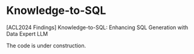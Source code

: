 # Knowledge-to-SQL
 [ACL2024 Findings] Knowledge-to-SQL: Enhancing SQL Generation with Data Expert LLM

The code is under construction.
